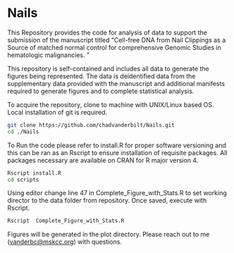 # Nails
This Repository provides the code for analysis of data to support the submission of the manuscript titled "Cell-free DNA from Nail Clippings as a Source of matched normal control for comprehensive Genomic Studies in hematologic malignancies. "

This repository is self-contained and includes all data to generate the figures being represented.  The data is deidentified data from the supplementary data provided with the manuscript and additional manifests required to generate figures and to complete statistical analysis. 

To acquire the repository, clone to machine with UNIX/Linux based OS. Local installation of git is required.

```bash
git clone https://github.com/chadvanderbilt/Nails.git
cd ./Nails
```

To Run the code please refer to install.R for proper software versioning and this can be ran as an Rscript to ensure installation of requisite packages.  All packages necessary are available on CRAN for R major version 4. 


```bash
Rscript install.R
cd scripts
```

Using editor change line 47 in Complete_Figure_with_Stats.R to set working director to the data folder from repository. Once saved, execute with Rscript. 

```bash
Rscript  Complete_Figure_with_Stats.R
```

Figures will be generated in the plot directory.  Please reach out to me (vanderbc@mskcc.org) with questions. 









